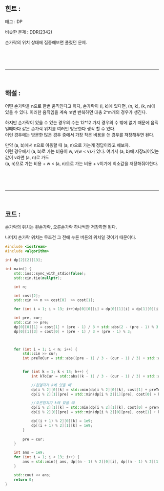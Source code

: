 ## 힌트 :

태그 : DP

비슷한 문제 : DDR(2342)

손가락의 위치 상태에 집중해보면 풀렸던 문제.

<br><br><br>

-----

<br>

## 해설 :

어떤 손가락을 n으로 한번 움직인다고 하자, 
손가락이 (i, k)에 있다면, (n, k), (k, n)에 있을 수 있다.
이러한 움직임을 계속 m번 반복하면 대충 2^m개의 경우가 생긴다.

하지만 손가락이 있을 수 있는 경우의 수는 12*12 가지 경우의 수 밖에 없기 때문에 움직일때마다 같은 손가락 위치를 여러번 방문한다 생각 할 수 있다.  
이런 경우에는 방문한 많은 경우 중에서 가장 작은 비용을 쓴 경우를 저장해두면 된다.

만약 (a, b)에서 n으로 이동할 때 (a, n)으로 가는게 정답이라고 해보자.  
이런 경우에서 (a, b)로 가는 비용이 w, v(w < v)가 있다. 여기서 (a, b)에 저장되어있는 값이 v라면 (a, n)로 가도  
(a, n)으로 가는 비용 + w < (a, n)으로 가는 비용 + v이기에 최소값을 저장해줘야한다.

<br><br><br>

-----

<br>

## 코드 :

손가락의 위치는 왼손가락, 오른손가락 하나씩만 저장하면 된다.

나머지 손가락 위치는 무조건 그 전에 누른 버튼의 위치일 것이기 때문이다.

```cpp
#include <iostream>
#include <algorithm>

int dp[2][2][13];

int main() {
	std::ios::sync_with_stdio(false);
	std::cin.tie(nullptr);

	int n;

	int cost[2];
	std::cin >> n >> cost[0]  >> cost[1];

	for (int i = 1; i < 13; i++)dp[0][0][i] = dp[0][1][i] = dp[1][0][i] = dp[1][1][i] = 1e9;

	int pre, cur;
	std::cin >> pre;
	dp[0][0][1] = cost[1] + (pre - 1) / 3 + std::abs(2 - (pre - 1) % 3);
	dp[0][1][3] = cost[0] + (pre - 1) / 3 + (pre - 1) % 3;

	

	for (int i = 1; i < n; i++) {
		std::cin >> cur;
		int preToCur = std::abs((pre - 1) / 3 - (cur - 1) / 3) + std::abs((pre - 1) % 3 - (cur - 1) % 3);
		

		for (int k = 1; k < 13; k++) {
			int kToCur = std::abs((k - 1) / 3 - (cur - 1) / 3) + std::abs((k - 1) % 3 - (cur - 1) % 3);

			//왼엄지가 k에 있을 때
			dp[i % 2][0][k] = std::min(dp[i % 2][0][k], cost[1] + preToCur + dp[(i + 1) % 2][0][k]);
			dp[i % 2][1][pre] = std::min(dp[i % 2][1][pre], cost[0] + kToCur + dp[(i + 1) % 2][0][k]);

			//오른엄지가 k에 있을 때
			dp[i % 2][1][k] = std::min(dp[i % 2][1][k], cost[0] + preToCur + dp[(i + 1) % 2][1][k] );
			dp[i % 2][0][pre] = std::min(dp[i % 2][0][pre], cost[1] + kToCur + dp[(i + 1) % 2][1][k]);

			dp[(i + 1) % 2][0][k] = 1e9;
			dp[(i + 1) % 2][1][k] = 1e9;
		}
		
		pre = cur;
	}

	int ans = 1e9;
	for (int i = 1; i < 13; i++) {
		ans = std::min({ ans, dp[(n - 1) % 2][0][i], dp[(n - 1) % 2][1][i] });
	}

	std::cout << ans;
	return 0;
}
```